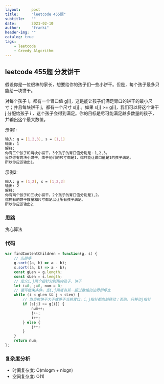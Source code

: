 ```yaml
---
layout:     post
title:      "leetcode 455题"
subtitle:   ""
date:       2021-02-10
author:     "franki"
header-img: ""
catalog: true
tags:
    - leetcode
    - Greedy Algorithm
---
```


## leetcode 455题 分发饼干

假设你是一位很棒的家长，想要给你的孩子们一些小饼干。但是，每个孩子最多只能给一块饼干。

对每个孩子 i，都有一个胃口值 g[i]，这是能让孩子们满足胃口的饼干的最小尺寸；并且每块饼干 j，都有一个尺寸 s[j] 。如果 s[j] >= g[i]，我们可以将这个饼干 j 分配给孩子 i ，这个孩子会得到满足。你的目标是尽可能满足越多数量的孩子，并输出这个最大数值。

示例1:

```bash
输入: g = [1,2,3], s = [1,1]
输出: 1
解释:
你有三个孩子和两块小饼干，3个孩子的胃口值分别是：1,2,3。
虽然你有两块小饼干，由于他们的尺寸都是1，你只能让胃口值是1的孩子满足。
所以你应该输出1。
```

示例2:

```bash
输入: g = [1,2], s = [1,2,3]
输出: 2
解释:
你有两个孩子和三块小饼干，2个孩子的胃口值分别是1,2。
你拥有的饼干数量和尺寸都足以让所有孩子满足。
所以你应该输出2.
```

### 思路

贪心算法

### 代码

```js
var findContentChildren = function(g, s) {
    // 先排序
    g.sort((a, b) => a - b);
    s.sort((a, b) => a - b);
    const gLen = g.length;
    const sLen = s.length;
    // 定义i,j两个指针分别指向孩子、饼干
    let i=0, j=0, num = 0;
    // 循环结束条件，当i,j两者有其一超过数组的边界即停止
    while (i < gLen && j < sLen) {
        // 当当前饼干大于或等于当前胃口，i,j指针都向前移动；否则，只移动j指针
        if (s[j] >= g[i]) {
            num++;
            j++;
            i++;
        } else {
            j++;
        }
    }
    return num;
};
```

### 复杂度分析

- 时间复杂度: O(mlogm + nlogn)
- 空间复杂度: O(1)
